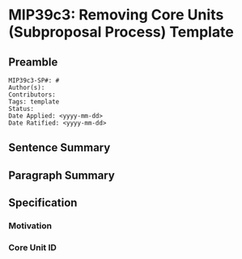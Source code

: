 # MIP39c3: Removing Core Units (Subproposal Process) Template

[//]: # "These are comments that clarify the template. Remove them once they've been read."

[//]: # "When titling this subproposal, use: 'MIP39c3: Removing [Core Unit name]([Core Unit ID])'"

[//]: # "Feel free to add new headers, but refrain from removing those included by default and from altering their order."

## Preamble

[//]: # "The subproposal number will be assigned by MIP Editors."

[//]: # "You can leave the Tags and Status fields blank."

[//]: # "Date Applied is the date on which the subproposal is posted in the forum."

[//]: # "Date Ratified will be added by MIP Editors after the vote, if successful."

```
MIP39c3-SP#: #
Author(s):
Contributors:
Tags: template
Status:
Date Applied: <yyyy-mm-dd>
Date Ratified: <yyyy-mm-dd>
```

## Sentence Summary

[//]: # "E.g., 'This subproposal removes Core Unit [...]'"

## Paragraph Summary

[//]: # "E.g., 'This subproposal removes Core Unit [...]'"

## Specification

### Motivation

[//]: # "Try to answer why it is good for MakerDAO to remove this Core Unit"

### Core Unit ID

[//]: # "Specify the ID of the Core Unit to be removed."
